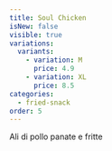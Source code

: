 ```yaml
---
title: Soul Chicken
isNew: false
visible: true
variations:
  variants:
    - variation: M
      price: 4.9
    - variation: XL
      price: 8.5
categories:
  - fried-snack
order: 5
---
```


Ali di pollo panate e fritte
